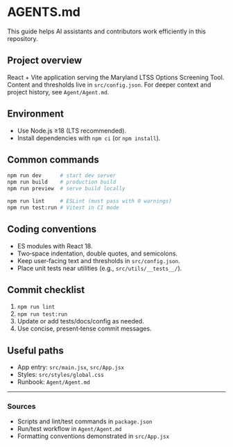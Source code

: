 # AGENTS.md

This guide helps AI assistants and contributors work efficiently in this repository.

## Project overview
React + Vite application serving the Maryland LTSS Options Screening Tool. Content and thresholds live in `src/config.json`. For deeper context and project history, see `Agent/Agent.md`.

## Environment
- Use Node.js ≥18 (LTS recommended).
- Install dependencies with `npm ci` (or `npm install`).

## Common commands
```bash
npm run dev      # start dev server
npm run build    # production build
npm run preview  # serve build locally

npm run lint     # ESLint (must pass with 0 warnings)
npm run test:run # Vitest in CI mode
```

## Coding conventions
- ES modules with React 18.
- Two‑space indentation, double quotes, and semicolons.
- Keep user‑facing text and thresholds in `src/config.json`.
- Place unit tests near utilities (e.g., `src/utils/__tests__/`).

## Commit checklist
1. `npm run lint`
2. `npm run test:run`
3. Update or add tests/docs/config as needed.
4. Use concise, present‑tense commit messages.

## Useful paths
- App entry: `src/main.jsx`, `src/App.jsx`
- Styles: `src/styles/global.css`
- Runbook: `Agent/Agent.md`

---

### Sources
- Scripts and lint/test commands in `package.json`
- Run/test workflow in `Agent/Agent.md`
- Formatting conventions demonstrated in `src/App.jsx`
